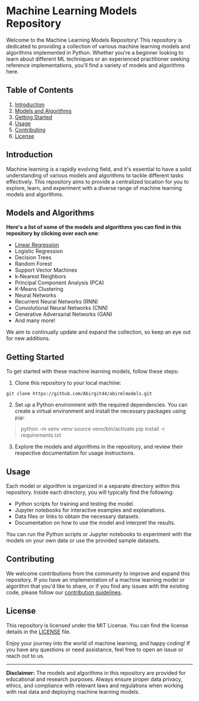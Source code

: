 # Machine Learning Models Repository

Welcome to the Machine Learning Models Repository! This repository is dedicated to providing a collection of various machine learning models and algorithms implemented in Python. Whether you're a beginner looking to learn about different ML techniques or an experienced practitioner seeking reference implementations, you'll find a variety of models and algorithms here.

## Table of Contents

1. [Introduction](#introduction)
2. [Models and Algorithms](#models-and-algorithms)
3. [Getting Started](#getting-started)
4. [Usage](#usage)
5. [Contributing](#contributing)
6. [License](#license)

## Introduction

Machine learning is a rapidly evolving field, and it's essential to have a solid understanding of various models and algorithms to tackle different tasks effectively. This repository aims to provide a centralized location for you to explore, learn, and experiment with a diverse range of machine learning models and algorithms.

## Models and Algorithms

**Here's a list of some of the models and algorithms you can find in this repository by clicking over each one**:

- [Linear Regression](https://github.com/Abirgit44/abirmlmodels/blob/main/Linear%20Regression.ipynb)
- Logistic Regression
- Decision Trees
- Random Forest
- Support Vector Machines
- k-Nearest Neighbors
- Principal Component Analysis (PCA)
- K-Means Clustering
- Neural Networks
- Recurrent Neural Networks (RNN)
- Convolutional Neural Networks (CNN)
- Generative Adversarial Networks (GAN)
- And many more!

We aim to continually update and expand the collection, so keep an eye out for new additions.

## Getting Started

To get started with these machine learning models, follow these steps:

1. Clone this repository to your local machine:

```git clone https://github.com/Abirgit44/abirmlmodels.git```


2. Set up a Python environment with the required dependencies. You can create a virtual environment and install the necessary packages using `pip`:

>python -m venv venv
>source venv/bin/activate
>pip install -r requirements.txt


3. Explore the models and algorithms in the repository, and review their respective documentation for usage instructions.

## Usage

Each model or algorithm is organized in a separate directory within this repository. Inside each directory, you will typically find the following:

- Python scripts for training and testing the model.
- Jupyter notebooks for interactive examples and explanations.
- Data files or links to obtain the necessary datasets.
- Documentation on how to use the model and interpret the results.

You can run the Python scripts or Jupyter notebooks to experiment with the models on your own data or use the provided sample datasets.

## Contributing

We welcome contributions from the community to improve and expand this repository. If you have an implementation of a machine learning model or algorithm that you'd like to share, or if you find any issues with the existing code, please follow our [contribution guidelines](CONTRIBUTING.md).

## License

This repository is licensed under the MIT License. You can find the license details in the [LICENSE](LICENSE) file.

Enjoy your journey into the world of machine learning, and happy coding! If you have any questions or need assistance, feel free to open an issue or reach out to us.

---

**Disclaimer:** The models and algorithms in this repository are provided for educational and research purposes. Always ensure proper data privacy, ethics, and compliance with relevant laws and regulations when working with real data and deploying machine learning models.
